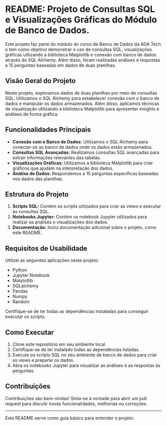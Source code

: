 # README: Projeto de Consultas SQL e Visualizações Gráficas do Módulo de Banco de Dados.

Este projeto faz parte do módulo do curso de Banco de Dados da ADA Tech e tem como objetivo demonstrar o uso de consultas SQL, visualizações gráficas utilizando a biblioteca Matplotlib e conexão com banco de dados através do SQL Alchemy. Além disso, foram realizadas análises e respostas a 15 perguntas baseadas em dados de duas planilhas.

## Visão Geral do Projeto

Neste projeto, exploramos dados de duas planilhas por meio de consultas SQL. Utilizamos o SQL Alchemy para estabelecer conexão com o banco de dados e manipular os dados armazenados. Além disso, aplicamos técnicas de visualização utilizando a biblioteca Matplotlib para apresentar insights e análises de forma gráfica.

## Funcionalidades Principais

- **Conexão com o Banco de Dados:** Utilizamos o SQL Alchemy para conectar-se ao banco de dados onde os dados estão armazenados.
- **Consultas SQL Avançadas:** Realizamos consultas SQL avançadas para extrair informações relevantes das tabelas.
- **Visualizações Gráficas:** Utilizamos a biblioteca Matplotlib para criar gráficos que ajudam na interpretação dos dados.
- **Análise de Dados:** Respondemos a 15 perguntas específicas baseadas nos dados das planilhas.

## Estrutura do Projeto

1. **Scripts SQL:** Contém os scripts utilizados para criar as views e executar as consultas SQL.
2. **Notebooks Jupyter:** Contém os notebook Jupyter utilizados para realizar as análises e visualizações dos dados.
3. **Documentação:** Inclui documentação adicional sobre o projeto, como este README.

## Requisitos de Usabilidade

Utilizei as seguintes aplicações neste projeto:

- Python
- Jupyter Notebook
- Matplotlib
- SQLalchemy
- Pandas
- Numpy
- Random

Certifique-se de ter todas as dependências instaladas para conseguir executar os scripts.

## Como Executar

1. Clone este repositório em seu ambiente local.
2. Certifique-se de ter instalado todas as dependências listadas.
3. Execute os scripts SQL no seu ambiente de banco de dados para criar as views e preparar os dados.
4. Abra os notebooks Jupyter para visualizar as análises e as respostas às perguntas.

## Contribuições

Contribuições são bem-vindas! Sinta-se à vontade para abrir um pull request para discutir novas funcionalidades, melhorias ou correções.

---

Este README serve como guia básico para entender o projeto.
